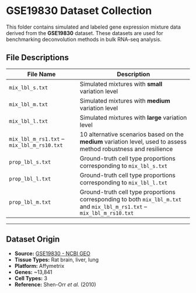 # GSE19830 Dataset Collection

This folder contains simulated and labeled gene expression mixture data derived from the **GSE19830** dataset. These datasets are used for benchmarking deconvolution methods in bulk RNA-seq analysis.

## File Descriptions


| File Name                                 | Description                                                                 |
|------------------------------------------|-----------------------------------------------------------------------------|
| `mix_lbl_s.txt`                          | Simulated mixtures with **small** variation level                           |
| `mix_lbl_m.txt`                          | Simulated mixtures with **medium** variation level                          |
| `mix_lbl_l.txt`                          | Simulated mixtures with **large** variation level                           |
| `mix_lbl_m_rs1.txt` – `mix_lbl_m_rs10.txt` | 10 alternative scenarios based on the **medium** variation level, used to assess method robustness and resilience |
| `prop_lbl_s.txt`                         | Ground-truth cell type proportions corresponding to `mix_lbl_s.txt`         |
| `prop_lbl_l.txt`                         | Ground-truth cell type proportions corresponding to `mix_lbl_l.txt`         |
| `prop_lbl_m.txt`                         | Ground-truth cell type proportions corresponding to both `mix_lbl_m.txt` and `mix_lbl_m_rs1.txt` – `mix_lbl_m_rs10.txt` |


---
## Dataset Origin

- **Source:** [GSE19830 - NCBI GEO](https://www.ncbi.nlm.nih.gov/geo/query/acc.cgi?acc=GSE19830)
- **Tissue Types:** Rat brain, liver, lung
- **Platform:** Affymetrix
- **Genes:** ~13,841
- **Cell Types:** 3
- **Reference:** Shen-Orr *et al.* (2010)

